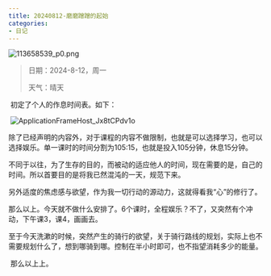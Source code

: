 ```yaml
---
title: 20240812-磨磨蹭蹭的起始
categories:
- 日记
---
```


![113658539_p0.png](https://byyw-oss1.oss-cn-hangzhou.aliyuncs.com/img/2024/08/12-da4c0b75902958fa63a3278cb53d60cf-113658539_p0.png.webp)


>日期：2024-8-12，周一
>
>天气：晴天

​	初定了个人的作息时间表。如下：

​	![ApplicationFrameHost_Jx8tCPdv1o](https://byyw-oss1.oss-cn-hangzhou.aliyuncs.com/img/2024/08/12-3fd2462c158b6bf916177eb4595355de-ApplicationFrameHost_Jx8tCPdv1o.webp)

​	除了已经声明的内容外，对于课程的内容不做限制，也就是可以选择学习，也可以选择娱乐。单一课时的时间分割为105:15，也就是投入105分钟，休息15分钟。

​	不同于以往，为了生存的目的，而被动的适应他人的时间，现在需要的是，自己的时间。所以首要目的是将我已然混沌的一天，规范下来。

​	另外适度的焦虑感与欲望，作为我一切行动的源动力，这就得看我“心”的修行了。

​	那么以上。今天就不做什么安排了。6个课时，全程娱乐？不了，又突然有个冲动，下午课3，课4，画画去。

​	至于今天洗漱的时候，突然产生的骑行的欲望，关于骑行路线的规划，实际上也不需要规划什么了，想到哪骑到哪。控制在半小时即可，也不指望消耗多少的能量。

​	那么以上上。

